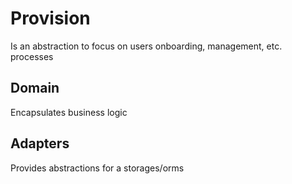 # Provision
Is an abstraction to focus on users onboarding, management, etc. processes

## Domain
Encapsulates business logic

## Adapters
Provides abstractions for a storages/orms


